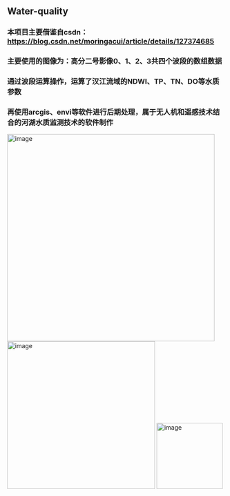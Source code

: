 ## Water-quality
### 本项目主要借鉴自csdn：https://blog.csdn.net/moringacui/article/details/127374685
###      主要使用的图像为：高分二号影像0、1、2、3共四个波段的数组数据
###      通过波段运算操作，运算了汉江流域的NDWI、TP、TN、DO等水质参数
###      再使用arcgis、envi等软件进行后期处理，属于无人机和遥感技术结合的河湖水质监测技术的软件制作
<img width="480" alt="image" src="https://github.com/fashionfu/GF-2-water-quality-parameter/assets/145452598/4af2f7c8-10a7-4df5-aef4-acc86c1b3f8a">
<img width="342" alt="image" src="https://github.com/fashionfu/GF-2-water-quality-parameter/assets/145452598/e0566d66-8ada-4906-95bd-732ca7f1e506">
<img width="153" alt="image" src="https://github.com/fashionfu/GF-2-water-quality-parameter/assets/145452598/d3e06c54-3ead-4e89-9424-936c9b9a0cbe">

